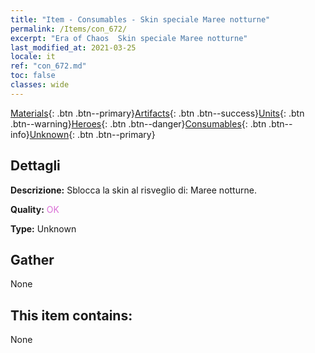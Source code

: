 ```yaml
---
title: "Item - Consumables - Skin speciale Maree notturne"
permalink: /Items/con_672/
excerpt: "Era of Chaos  Skin speciale Maree notturne"
last_modified_at: 2021-03-25
locale: it
ref: "con_672.md"
toc: false
classes: wide
---
```

 [Materials](/it/Items/){: .btn .btn--primary}[Artifacts](/it/Items/Artifacts/){: .btn .btn--success}[Units](/it/Items/Units/){: .btn .btn--warning}[Heroes](/it/Items/Heroes/){: .btn .btn--danger}[Consumables](/it/Items/Consumables/){: .btn .btn--info}[Unknown](/it/Items/Unknown/){: .btn .btn--primary}

## Dettagli
 **Descrizione:** Sblocca la skin al risveglio di: Maree notturne.

 **Quality:** <span style="color: #DA70D6">OK</span>

 **Type:** Unknown

## Gather

  None

## This item contains:

  None

